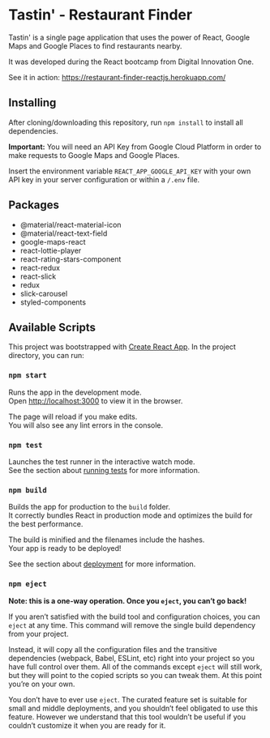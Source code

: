 # Tastin' - Restaurant Finder

Tastin' is a single page application that uses the power of React, Google Maps and Google Places to find restaurants nearby.

It was developed during the React bootcamp from Digital Innovation One.

See it in action: https://restaurant-finder-reactjs.herokuapp.com/

## Installing

After cloning/downloading this repository, run `npm install` to install all dependencies.

**Important:** You will need an API Key from Google Cloud Platform in order to make requests to Google Maps and Google Places.

Insert the environment variable `REACT_APP_GOOGLE_API_KEY` with your own API key in your server configuration or within a `/.env` file.

## Packages

- @material/react-material-icon
- @material/react-text-field
- google-maps-react
- react-lottie-player
- react-rating-stars-component
- react-redux
- react-slick
- redux
- slick-carousel
- styled-components

## Available Scripts

This project was bootstrapped with [Create React App](https://github.com/facebook/create-react-app). In the project directory, you can run:

### `npm start`

Runs the app in the development mode.<br />
Open [http://localhost:3000](http://localhost:3000) to view it in the browser.

The page will reload if you make edits.<br />
You will also see any lint errors in the console.

### `npm test`

Launches the test runner in the interactive watch mode.<br />
See the section about [running tests](https://facebook.github.io/create-react-app/docs/running-tests) for more information.

### `npm build`

Builds the app for production to the `build` folder.<br />
It correctly bundles React in production mode and optimizes the build for the best performance.

The build is minified and the filenames include the hashes.<br />
Your app is ready to be deployed!

See the section about [deployment](https://facebook.github.io/create-react-app/docs/deployment) for more information.

### `npm eject`

**Note: this is a one-way operation. Once you `eject`, you can’t go back!**

If you aren’t satisfied with the build tool and configuration choices, you can `eject` at any time. This command will remove the single build dependency from your project.

Instead, it will copy all the configuration files and the transitive dependencies (webpack, Babel, ESLint, etc) right into your project so you have full control over them. All of the commands except `eject` will still work, but they will point to the copied scripts so you can tweak them. At this point you’re on your own.

You don’t have to ever use `eject`. The curated feature set is suitable for small and middle deployments, and you shouldn’t feel obligated to use this feature. However we understand that this tool wouldn’t be useful if you couldn’t customize it when you are ready for it.